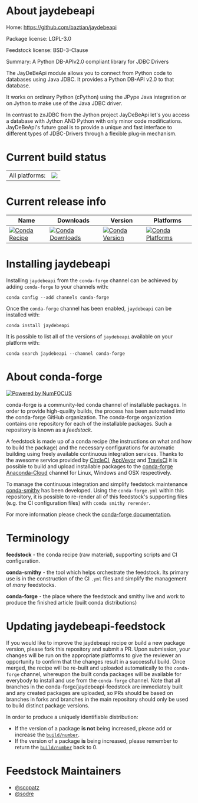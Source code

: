 About jaydebeapi
================

Home: https://github.com/baztian/jaydebeapi

Package license: LGPL-3.0

Feedstock license: BSD-3-Clause

Summary: A Python DB-APIv2.0 compliant library for JDBC Drivers

The JayDeBeApi module allows you to connect from Python code to
databases using Java JDBC. It provides a Python DB-API v2.0 to that
database.

It works on ordinary Python (cPython) using the JPype Java
integration or on Jython to make use of the Java JDBC driver.

In contrast to zxJDBC from the Jython project JayDeBeApi let's you
access a database with Jython AND Python with only minor code
modifications. JayDeBeApi's future goal is to provide a unique and
fast interface to different types of JDBC-Drivers through a flexible
plug-in mechanism.


Current build status
====================


<table><tr><td>All platforms:</td>
    <td>
      <a href="https://dev.azure.com/conda-forge/feedstock-builds/_build/latest?definitionId=3959&branchName=master">
        <img src="https://dev.azure.com/conda-forge/feedstock-builds/_apis/build/status/jaydebeapi-feedstock?branchName=master">
      </a>
    </td>
  </tr>
</table>

Current release info
====================

| Name | Downloads | Version | Platforms |
| --- | --- | --- | --- |
| [![Conda Recipe](https://img.shields.io/badge/recipe-jaydebeapi-green.svg)](https://anaconda.org/conda-forge/jaydebeapi) | [![Conda Downloads](https://img.shields.io/conda/dn/conda-forge/jaydebeapi.svg)](https://anaconda.org/conda-forge/jaydebeapi) | [![Conda Version](https://img.shields.io/conda/vn/conda-forge/jaydebeapi.svg)](https://anaconda.org/conda-forge/jaydebeapi) | [![Conda Platforms](https://img.shields.io/conda/pn/conda-forge/jaydebeapi.svg)](https://anaconda.org/conda-forge/jaydebeapi) |

Installing jaydebeapi
=====================

Installing `jaydebeapi` from the `conda-forge` channel can be achieved by adding `conda-forge` to your channels with:

```
conda config --add channels conda-forge
```

Once the `conda-forge` channel has been enabled, `jaydebeapi` can be installed with:

```
conda install jaydebeapi
```

It is possible to list all of the versions of `jaydebeapi` available on your platform with:

```
conda search jaydebeapi --channel conda-forge
```


About conda-forge
=================

[![Powered by NumFOCUS](https://img.shields.io/badge/powered%20by-NumFOCUS-orange.svg?style=flat&colorA=E1523D&colorB=007D8A)](http://numfocus.org)

conda-forge is a community-led conda channel of installable packages.
In order to provide high-quality builds, the process has been automated into the
conda-forge GitHub organization. The conda-forge organization contains one repository
for each of the installable packages. Such a repository is known as a *feedstock*.

A feedstock is made up of a conda recipe (the instructions on what and how to build
the package) and the necessary configurations for automatic building using freely
available continuous integration services. Thanks to the awesome service provided by
[CircleCI](https://circleci.com/), [AppVeyor](https://www.appveyor.com/)
and [TravisCI](https://travis-ci.com/) it is possible to build and upload installable
packages to the [conda-forge](https://anaconda.org/conda-forge)
[Anaconda-Cloud](https://anaconda.org/) channel for Linux, Windows and OSX respectively.

To manage the continuous integration and simplify feedstock maintenance
[conda-smithy](https://github.com/conda-forge/conda-smithy) has been developed.
Using the ``conda-forge.yml`` within this repository, it is possible to re-render all of
this feedstock's supporting files (e.g. the CI configuration files) with ``conda smithy rerender``.

For more information please check the [conda-forge documentation](https://conda-forge.org/docs/).

Terminology
===========

**feedstock** - the conda recipe (raw material), supporting scripts and CI configuration.

**conda-smithy** - the tool which helps orchestrate the feedstock.
                   Its primary use is in the construction of the CI ``.yml`` files
                   and simplify the management of *many* feedstocks.

**conda-forge** - the place where the feedstock and smithy live and work to
                  produce the finished article (built conda distributions)


Updating jaydebeapi-feedstock
=============================

If you would like to improve the jaydebeapi recipe or build a new
package version, please fork this repository and submit a PR. Upon submission,
your changes will be run on the appropriate platforms to give the reviewer an
opportunity to confirm that the changes result in a successful build. Once
merged, the recipe will be re-built and uploaded automatically to the
`conda-forge` channel, whereupon the built conda packages will be available for
everybody to install and use from the `conda-forge` channel.
Note that all branches in the conda-forge/jaydebeapi-feedstock are
immediately built and any created packages are uploaded, so PRs should be based
on branches in forks and branches in the main repository should only be used to
build distinct package versions.

In order to produce a uniquely identifiable distribution:
 * If the version of a package **is not** being increased, please add or increase
   the [``build/number``](https://conda.io/docs/user-guide/tasks/build-packages/define-metadata.html#build-number-and-string).
 * If the version of a package **is** being increased, please remember to return
   the [``build/number``](https://conda.io/docs/user-guide/tasks/build-packages/define-metadata.html#build-number-and-string)
   back to 0.

Feedstock Maintainers
=====================

* [@scopatz](https://github.com/scopatz/)
* [@sodre](https://github.com/sodre/)

